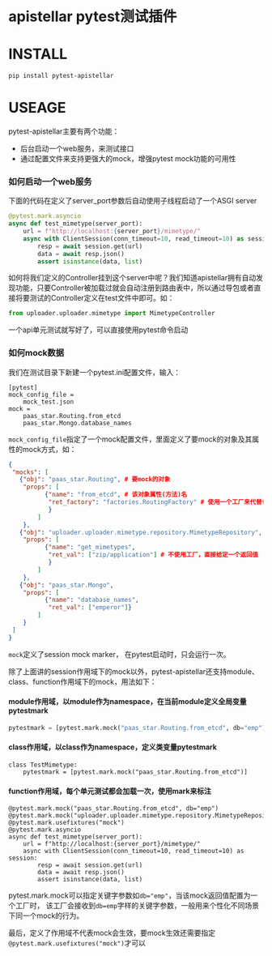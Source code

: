 # apistellar pytest测试插件

# INSTALL
```
pip install pytest-apistellar
```

# USEAGE
pytest-apistellar主要有两个功能：
- 后台启动一个web服务，来测试接口
- 通过配置文件来支持更强大的mock，增强pytest mock功能的可用性

### 如何启动一个web服务
下面的代码在定义了server_port参数后自动使用子线程启动了一个ASGI server
```python
@pytest.mark.asyncio
async def test_mimetype(server_port):
    url = f"http://localhost:{server_port}/mimetype/"
    async with ClientSession(conn_timeout=10, read_timeout=10) as session:
        resp = await session.get(url)
        data = await resp.json()
        assert isinstance(data, list)
```
如何将我们定义的Controller挂到这个server中呢？我们知道apistellar拥有自动发现功能，只要Controller被加载过就会自动注册到路由表中，所以通过导包或者直接将要测试的Controller定义在test文件中即可。如：
```python
from uploader.uploader.mimetype import MimetypeController
```
一个api单元测试就写好了，可以直接使用pytest命令启动
### 如何mock数据
我们在测试目录下新建一个pytest.ini配置文件，输入：
```
[pytest]
mock_config_file =
    mock_test.json
mock =
    paas_star.Routing.from_etcd
    paas_star.Mongo.database_names
```
`mock_config_file`指定了一个mock配置文件，里面定义了要mock的对象及其属性的mock方式，如：
```json
{
 "mocks": [
   {"obj": "paas_star.Routing", # 要mock的对象
    "props": [
          {"name": "from_etcd", # 该对象属性(方法)名
           "ret_factory": "factories.RoutingFactory" # 使用一个工厂来代替from_etcd。
           }
        ]
    },
   {"obj": "uploader.uploader.mimetype.repository.MimetypeRepository",
    "props": [
          {"name": "get_mimetypes",
           "ret_val": ["zip/application"] # 不使用工厂，直接给定一个返回值
           }
        ]
    },
   {"obj": "paas_star.Mongo",
    "props": [
          {"name": "database_names",
           "ret_val": ["emperor"]}
        ]
    }
 ]
}
```
`mock`定义了session mock marker， 在pytest启动时，只会运行一次。


除了上面讲的session作用域下的mock以外，pytest-apistellar还支持module、class、function作用域下的mock，用法如下：
#### module作用域，以module作为namespace，在当前module定义全局变量pytestmark
```python
pytestmark = [pytest.mark.mock("paas_star.Routing.from_etcd", db="emp")]
```
#### class作用域，以class作为namespace，定义类变量pytestmark
```
class TestMimetype:
    pytestmark = [pytest.mark.mock("paas_star.Routing.from_etcd")]
```
#### function作用域，每个单元测试都会加载一次，使用mark来标注
```
@pytest.mark.mock("paas_star.Routing.from_etcd", db="emp")
@pytest.mark.mock("uploader.uploader.mimetype.repository.MimetypeRepository.get_mimetypes")
@pytest.mark.usefixtures("mock")
@pytest.mark.asyncio
async def test_mimetype(server_port):
    url = f"http://localhost:{server_port}/mimetype/"
    async with ClientSession(conn_timeout=10, read_timeout=10) as session:
        resp = await session.get(url)
        data = await resp.json()
        assert isinstance(data, list)
```
pytest.mark.mock可以指定关键字参数如`db="emp"`，当该mock返回值配置为一个工厂时，
该工厂会接收到`db=emp`字样的关键字参数，一般用来个性化不同场景下同一个mock的行为。

最后，定义了作用域不代表mock会生效，要mock生效还需要指定`@pytest.mark.usefixtures("mock")`才可以